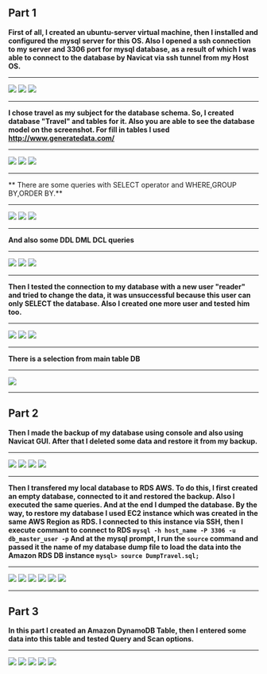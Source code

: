 ## Part 1
**First of all, I created an ubuntu-server virtual machine, then I installed and configured the  mysql server for this OS. Also I opened a ssh connection to my server and 3306 port for mysql database, as a result of which I was able to connect to the database by Navicat via ssh tunnel from my Host OS.**

------------

![](https://github.com/AlexGurtoff/DevOps_online_Kyiv_2021Q3/blob/master/m3/task3.1/setup-ubuntu-server-and-install-mysql-via-ssh.jpg)
![](https://github.com/AlexGurtoff/DevOps_online_Kyiv_2021Q3/blob/master/m3/task3.1/Navicat-connect-to-mysql.jpg)
![](https://github.com/AlexGurtoff/DevOps_online_Kyiv_2021Q3/blob/master/m3/task3.1/random-table-from-mysql-via-navicat.jpg)

------------


**I chose travel as my subject for the database schema. So, I created database "Travel" and tables for it. Also you are able to see the database model on the screenshot. For fill in tables I used http://www.generatedata.com/**

------------

![](https://github.com/AlexGurtoff/DevOps_online_Kyiv_2021Q3/blob/master/m3/task3.1/Create-database.jpg)
![](https://github.com/AlexGurtoff/DevOps_online_Kyiv_2021Q3/blob/master/m3/task3.1/Database-Model.jpg)
![](https://github.com/AlexGurtoff/DevOps_online_Kyiv_2021Q3/blob/master/m3/task3.1/Fill-tables.jpg)

------------
** There are some queries with SELECT operator and WHERE,GROUP BY,ORDER BY.**
 

------------

![](https://github.com/AlexGurtoff/DevOps_online_Kyiv_2021Q3/blob/master/m3/task3.1/Query1.jpg)
![](https://github.com/AlexGurtoff/DevOps_online_Kyiv_2021Q3/blob/master/m3/task3.1/Query2.jpg)
![](https://github.com/AlexGurtoff/DevOps_online_Kyiv_2021Q3/blob/master/m3/task3.1/Query3.jpg)

------------

**And also some DDL DML DCL queries**

------------

![](https://github.com/AlexGurtoff/DevOps_online_Kyiv_2021Q3/blob/master/m3/task3.1/Some-DML-Queries.jpg)
![](https://github.com/AlexGurtoff/DevOps_online_Kyiv_2021Q3/blob/master/m3/task3.1/Some-DDL-Queries.jpg)
![](https://github.com/AlexGurtoff/DevOps_online_Kyiv_2021Q3/blob/master/m3/task3.1/Some-DCL-Query-and-create-user.jpg)

------------

**Then I tested the connection to my database with a new user "reader" and tried to change the data, it was unsuccessful because this user can only SELECT the database. Also I created one more user and tested him too.**

------------

![](https://github.com/AlexGurtoff/DevOps_online_Kyiv_2021Q3/blob/master/m3/task3.1/Test-connection-for-reader-and-try-to-change-data.jpg)
![](https://github.com/AlexGurtoff/DevOps_online_Kyiv_2021Q3/blob/master/m3/task3.1/Create-another-user.jpg)
![](https://github.com/AlexGurtoff/DevOps_online_Kyiv_2021Q3/blob/master/m3/task3.1/Test-connection-for-DROPER.jpg)


------------

**There is a selection from main table DB**

------------

![](https://github.com/AlexGurtoff/DevOps_online_Kyiv_2021Q3/blob/master/m3/task3.1/SELECT-from-main-db.jpg)

------------

## Part 2

**Then I made the backup of my database using console and also using Navicat GUI. After that I deleted some data and restore it from my backup.**

------------

![](https://github.com/AlexGurtoff/DevOps_online_Kyiv_2021Q3/blob/master/m3/task3.1/Dump-Base.jpg)
![](https://github.com/AlexGurtoff/DevOps_online_Kyiv_2021Q3/blob/master/m3/task3.1/Dump-console-and-restore1.jpg)
![](https://github.com/AlexGurtoff/DevOps_online_Kyiv_2021Q3/blob/master/m3/task3.1/Dump-console-and-restore2.jpg)
![](https://github.com/AlexGurtoff/DevOps_online_Kyiv_2021Q3/blob/master/m3/task3.1/Dump-Restore.jpg)

------------

**Then I transfered my local database to RDS AWS. To do this, I first created an empty database, connected to it and restored the backup. Also I executed the same queries. And at the end I dumped the database. By the way, to restore my database I used EC2 instance which was created  in the same AWS Region as RDS. I connected to this instance via SSH, then I execute commant to connect to RDS
`mysql -h host_name -P 3306 -u db_master_user -p`
And at the mysql prompt, I run the `source` command and passed it the name of my database dump file to load the data into the Amazon RDS DB instance
`mysql> source DumpTravel.sql;`**

------------

![](https://github.com/AlexGurtoff/DevOps_online_Kyiv_2021Q3/blob/master/m3/task3.1/RDS-Mysql.jpg)
![](https://github.com/AlexGurtoff/DevOps_online_Kyiv_2021Q3/blob/master/m3/task3.1/AWS-Connect.jpg)
![](https://github.com/AlexGurtoff/DevOps_online_Kyiv_2021Q3/blob/master/m3/task3.1/Execute-sql-queries-aws.jpg)
![](https://github.com/AlexGurtoff/DevOps_online_Kyiv_2021Q3/blob/master/m3/task3.1/restore_via_EC2.jpg)
![](https://github.com/AlexGurtoff/DevOps_online_Kyiv_2021Q3/blob/master/m3/task3.1/restore_via_EC2_2.jpg)
![](https://github.com/AlexGurtoff/DevOps_online_Kyiv_2021Q3/blob/master/m3/task3.1/Dump-AWS.jpg)

------------

## Part 3
**In this part I created an Amazon DynamoDB Table, then I entered some data into this table and tested Query and Scan options.**

------------

![](https://github.com/AlexGurtoff/DevOps_online_Kyiv_2021Q3/blob/master/m3/task3.1/Dynamo-DB-Table.jpg)
![](https://github.com/AlexGurtoff/DevOps_online_Kyiv_2021Q3/blob/master/m3/task3.1/Our-Dynamo-Table.jpg)
![](https://github.com/AlexGurtoff/DevOps_online_Kyiv_2021Q3/blob/master/m3/task3.1/Scan-query.jpg)
![](https://github.com/AlexGurtoff/DevOps_online_Kyiv_2021Q3/blob/master/m3/task3.1/Scan-query2.jpg)
![](https://github.com/AlexGurtoff/DevOps_online_Kyiv_2021Q3/blob/master/m3/task3.1/Query-DynamoDB.jpg)
